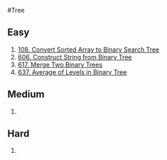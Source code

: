 #Tree

## Easy
1. [108. Convert Sorted Array to Binary Search Tree](ConvertSortedArraytoBinarySearchTree.java)
2. [606. Construct String from Binary Tree](ConstructStringfromBinaryTree.java)
3. [617. Merge Two Binary Trees](MergeTwoBinaryTrees.java)
4. [637. Average of Levels in Binary Tree](AverageofLevelsinBinaryTree.java)

## Medium
1. 

## Hard
1. 